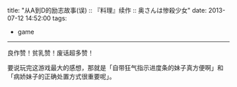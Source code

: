 title: "从A到D的励志故事(误) :: 『料理』续作 :: 奥さんは惨殺少女"
date: 2013-07-12 14:52:00
tags:
- game
---
良作赞！贫乳赞！废话超多赞！

要说玩完这游戏最大的感想，那就是「自带狂气指示进度条的妹子真方便啊」和「病娇妹子的正确处置方式很重要呢」。